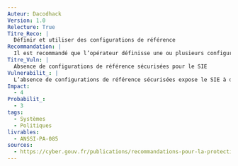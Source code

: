 ```yaml
---
Auteur: Dacodhack
Version: 1.0
Relecture: True
Titre_Reco: |
  Définir et utiliser des configurations de référence
Recommandation: |
  Il est recommandé que l’opérateur définisse une ou plusieurs configurations de référence sécurisées, expurgées de tous les éléments inutiles et qu’il les utilise lorsqu’il installe un nouvel élément du SIE.<br/>Il est recommandé que l’opérateur maintienne ces configurations de référence à jour dans la durée.</br>Il est recommandé que les écarts entre les configurations en production et les configurations de référence fassent l’objet d’un suivi régulier, afin de les identifier au plus tôt.
Titre_Vuln: |
  Absence de configurations de référence sécurisées pour le SIE
Vulnerabilit_: |
  L’absence de configurations de référence sécurisées expose le SIE à des incohérences et des failles de sécurité potentielles. Sans configurations standardisées, les équipements ou services nouvellement installés pourraient inclure des éléments inutiles ou vulnérables, augmentant la surface d’attaque et compromettant la sécurité du SI.
Impact:
  - 4
Probabilit_:
  - 3
tags:
  - Systèmes
  - Politiques
livrables:
  - ANSSI-PA-085
sources:
  - https://cyber.gouv.fr/publications/recommandations-pour-la-protection-des-systemes-dinformation-essentiels
---
```

